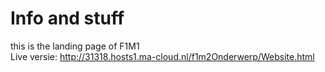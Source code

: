 # Info and stuff
this is the landing page of F1M1 <br />
Live versie: http://31318.hosts1.ma-cloud.nl/f1m2Onderwerp/Website.html
